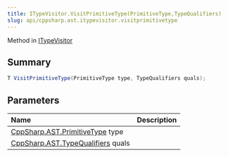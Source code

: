 ```yaml
---
title: ITypeVisitor.VisitPrimitiveType(PrimitiveType,TypeQualifiers)
slug: api/cppsharp.ast.itypevisitor.visitprimitivetype
---
```

Method in [ITypeVisitor](/api/cppsharp/ast/itypevisitor)

## Summary



```csharp
T VisitPrimitiveType(PrimitiveType type, TypeQualifiers quals);
```

## Parameters

|Name|Description|
|:---|:---|
|[CppSharp.AST.PrimitiveType](/api/cppsharp/ast/primitivetype) type||
|[CppSharp.AST.TypeQualifiers](/api/cppsharp/ast/typequalifiers) quals||

